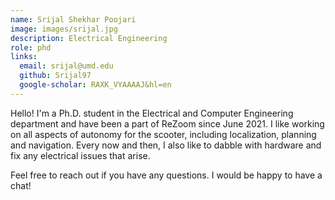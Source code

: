 ```yaml
---
name: Srijal Shekhar Poojari
image: images/srijal.jpg
description: Electrical Engineering
role: phd
links:
  email: srijal@umd.edu 
  github: Srijal97
  google-scholar: RAXK_VYAAAAJ&hl=en
---
```


Hello! I'm a Ph.D. student in the Electrical and Computer Engineering department and have been a part of ReZoom since June 2021. I like working on all aspects of autonomy for the scooter, including localization, planning and navigation. Every now and then, I also like to dabble with hardware and fix any electrical issues that arise. 

Feel free to reach out if you have any questions. I would be happy to have a chat!